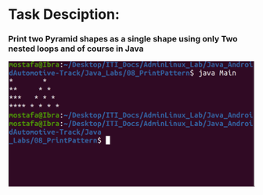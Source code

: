 # Task Desciption:

### Print two Pyramid shapes as a single shape using only Two nested loops and of course in Java
![Solution](Pyramid_pattern.png)